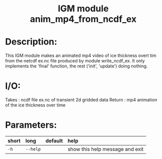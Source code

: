### <h1 align="center" id="title">IGM module anim_mp4_from_ncdf_ex </h1>

# Description:

This IGM module makes an animated mp4 video of ice thickness overt tim from 
the netcdf ex.nc file produced by module write_ncdf_ex. It only implements the
'final' function, the rest ('init', 'update') doing nothing.

# I/O:

Takes  : ncdf file ex.nc of transient 2d gridded data
Return : mp4 animation of the ice thickness over time
 
# Parameters: 


|short|long|default|help|
| :--- | :--- | :--- | :--- |
|`-h`|`--help`||show this help message and exit|
